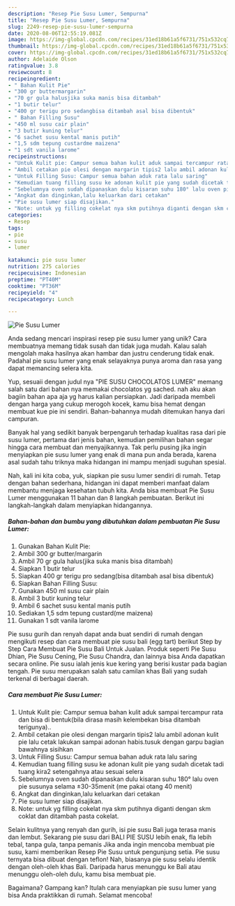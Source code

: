 ```yaml
---
description: "Resep Pie Susu Lumer, Sempurna"
title: "Resep Pie Susu Lumer, Sempurna"
slug: 2249-resep-pie-susu-lumer-sempurna
date: 2020-08-06T12:55:19.081Z
image: https://img-global.cpcdn.com/recipes/31ed18b61a5f6731/751x532cq70/pie-susu-lumer-foto-resep-utama.jpg
thumbnail: https://img-global.cpcdn.com/recipes/31ed18b61a5f6731/751x532cq70/pie-susu-lumer-foto-resep-utama.jpg
cover: https://img-global.cpcdn.com/recipes/31ed18b61a5f6731/751x532cq70/pie-susu-lumer-foto-resep-utama.jpg
author: Adelaide Olson
ratingvalue: 3.8
reviewcount: 8
recipeingredient:
- " Bahan Kulit Pie"
- "300 gr buttermargarin"
- "70 gr gula halusjika suka manis bisa ditambah"
- "1 butir telur"
- "400 gr terigu pro sedangbisa ditambah asal bisa dibentuk"
- " Bahan Filling Susu"
- "450 ml susu cair plain"
- "3 butir kuning telur"
- "6 sachet susu kental manis putih"
- "1,5 sdm tepung custardme maizena"
- "1 sdt vanila larome"
recipeinstructions:
- "Untuk Kulit pie: Campur semua bahan kulit aduk sampai tercampur rata dan bisa di bentuk(bila dirasa masih kelembekan bisa ditambah terigunya).."
- "Ambil cetakan pie olesi dengan margarin tipis2 lalu ambil adonan kulit pie lalu cetak lakukan sampai adonan habis.tusuk dengan garpu bagian bawahnya sisihkan"
- "Untuk Filling Susu: Campur semua bahan aduk rata lalu saring"
- "Kemudian tuang filling susu ke adonan kulit pie yang sudah dicetak tadi tuang kira2 setengahnya atau sesuai selera"
- "Sebelumnya oven sudah dipanaskan dulu kisaran suhu 180° lalu oven pie susunya selama ±30-35menit (me pakai otang 40 menit)"
- "Angkat dan dinginkan,lalu keluarkan dari cetakan"
- "Pie susu lumer siap disajikan."
- "Note: untuk yg filling cokelat nya skm putihnya diganti dengan skm coklat dan ditambah pasta cokelat."
categories:
- Resep
tags:
- pie
- susu
- lumer

katakunci: pie susu lumer 
nutrition: 275 calories
recipecuisine: Indonesian
preptime: "PT40M"
cooktime: "PT36M"
recipeyield: "4"
recipecategory: Lunch

---
```



![Pie Susu Lumer](https://img-global.cpcdn.com/recipes/31ed18b61a5f6731/751x532cq70/pie-susu-lumer-foto-resep-utama.jpg)

Anda sedang mencari inspirasi resep pie susu lumer yang unik? Cara membuatnya memang tidak susah dan tidak juga mudah. Kalau salah mengolah maka hasilnya akan hambar dan justru cenderung tidak enak. Padahal pie susu lumer yang enak selayaknya punya aroma dan rasa yang dapat memancing selera kita.

Yup, sesuaii dengan judul nya &#34;PIE SUSU CHOCOLATOS LUMER&#34; memang salah satu dari bahan nya memakai chocolatos yg sached. nah aku akan bagiin bahan apa aja yg harus kalian persiapkan. Jadi daripada membeli dengan harga yang cukup merogoh kocek, kamu bisa hemat dengan membuat kue pie ini sendiri. Bahan-bahannya mudah ditemukan hanya dari campuran.

Banyak hal yang sedikit banyak berpengaruh terhadap kualitas rasa dari pie susu lumer, pertama dari jenis bahan, kemudian pemilihan bahan segar hingga cara membuat dan menyajikannya. Tak perlu pusing jika ingin menyiapkan pie susu lumer yang enak di mana pun anda berada, karena asal sudah tahu triknya maka hidangan ini mampu menjadi suguhan spesial.


Nah, kali ini kita coba, yuk, siapkan pie susu lumer sendiri di rumah. Tetap dengan bahan sederhana, hidangan ini dapat memberi manfaat dalam membantu menjaga kesehatan tubuh kita. Anda bisa membuat Pie Susu Lumer menggunakan 11 bahan dan 8 langkah pembuatan. Berikut ini langkah-langkah dalam menyiapkan hidangannya.

<!--inarticleads1-->

##### Bahan-bahan dan bumbu yang dibutuhkan dalam pembuatan Pie Susu Lumer:

1. Gunakan  Bahan Kulit Pie:
1. Ambil 300 gr butter/margarin
1. Ambil 70 gr gula halus(jika suka manis bisa ditambah)
1. Siapkan 1 butir telur
1. Siapkan 400 gr terigu pro sedang(bisa ditambah asal bisa dibentuk)
1. Siapkan  Bahan Filling Susu:
1. Gunakan 450 ml susu cair plain
1. Ambil 3 butir kuning telur
1. Ambil 6 sachet susu kental manis putih
1. Sediakan 1,5 sdm tepung custard(me maizena)
1. Gunakan 1 sdt vanila larome


Pie susu gurih dan renyah dapat anda buat sendiri di rumah dengan mengikuti resep dan cara membuat pie susu bali (egg tart) berikut Step by Step Cara Membuat Pie Susu Bali Untuk Jualan. Produk seperti Pie Susu Dhian, Pie Susu Cening, Pie Susu Chandra, dan lainnya bisa Anda dapatkan secara online. Pie susu ialah jenis kue kering yang berisi kustar pada bagian tengah. Pie susu merupakan salah satu camilan khas Bali yang sudah terkenal di berbagai daerah. 

<!--inarticleads2-->

##### Cara membuat Pie Susu Lumer:

1. Untuk Kulit pie: Campur semua bahan kulit aduk sampai tercampur rata dan bisa di bentuk(bila dirasa masih kelembekan bisa ditambah terigunya)..
1. Ambil cetakan pie olesi dengan margarin tipis2 lalu ambil adonan kulit pie lalu cetak lakukan sampai adonan habis.tusuk dengan garpu bagian bawahnya sisihkan
1. Untuk Filling Susu: Campur semua bahan aduk rata lalu saring
1. Kemudian tuang filling susu ke adonan kulit pie yang sudah dicetak tadi tuang kira2 setengahnya atau sesuai selera
1. Sebelumnya oven sudah dipanaskan dulu kisaran suhu 180° lalu oven pie susunya selama ±30-35menit (me pakai otang 40 menit)
1. Angkat dan dinginkan,lalu keluarkan dari cetakan
1. Pie susu lumer siap disajikan.
1. Note: untuk yg filling cokelat nya skm putihnya diganti dengan skm coklat dan ditambah pasta cokelat.


Selain kulitnya yang renyah dan gurih, isi pie susu Bali juga terasa manis dan lembut. Sekarang pie susu dari BALI PIE SUSU lebih enak, fla lebih tebal, tanpa gula, tanpa pemanis Jika anda ingin mencoba membuat pie susu, kami memberikan Resep Pie Susu untuk pengunjung setia. Pie susu ternyata bisa dibuat dengan teflon! Nah, biasanya pie susu selalu identik dengan oleh-oleh khas Bali. Daripada harus menunggu ke Bali atau menunggu oleh-oleh dulu, kamu bisa membuat pie. 

Bagaimana? Gampang kan? Itulah cara menyiapkan pie susu lumer yang bisa Anda praktikkan di rumah. Selamat mencoba!
